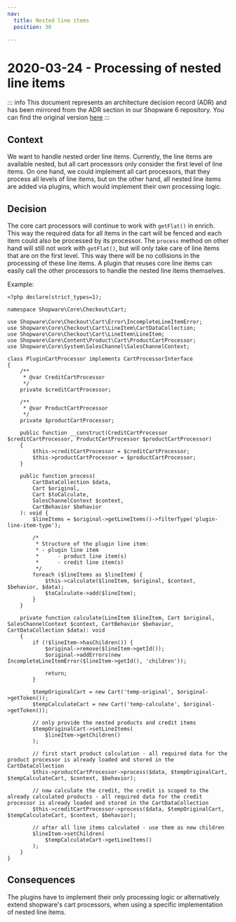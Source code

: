 ```yaml
---
nav:
  title: Nested line items
  position: 30

---
```


# 2020-03-24 - Processing of nested line items

::: info
This document represents an architecture decision record (ADR) and has been mirrored from the ADR section in our Shopware 6 repository.
You can find the original version [here](https://github.com/shopware/platform/blob/trunk/adr/checkout/2021-03-24-nested-line-items.md)
:::

## Context

We want to handle nested order line items.
Currently, the line items are available nested, but all cart processors only consider the first level of line items.
On one hand, we could implement all cart processors, that they process all levels of line items, but on the other hand,
all nested line items are added via plugins, which would implement their own processing logic.

## Decision

The core cart processors will continue to work with `getFlat()` in enrich. This way the required data for all items in the
cart will be fenced and each item could also be processed by its processor.
The `process` method on other hand will still not work with `getFlat()`, but will only take care of line items that are on the first level. 
This way there will be no collisions in the processing of these line items. A plugin that reuses core line items can
easily call the other processors to handle the nested line items themselves.

Example:
```
<?php declare(strict_types=1);

namespace Shopware\Core\Checkout\Cart;

use Shopware\Core\Checkout\Cart\Error\IncompleteLineItemError;
use Shopware\Core\Checkout\Cart\LineItem\CartDataCollection;
use Shopware\Core\Checkout\Cart\LineItem\LineItem;
use Shopware\Core\Content\Product\Cart\ProductCartProcessor;
use Shopware\Core\System\SalesChannel\SalesChannelContext;

class PluginCartProcessor implements CartProcessorInterface
{
    /**
     * @var CreditCartProcessor
     */
    private $creditCartProcessor;

    /**
     * @var ProductCartProcessor
     */
    private $productCartProcessor;

    public function __construct(CreditCartProcessor $creditCartProcessor, ProductCartProcessor $productCartProcessor)
    {
        $this->creditCartProcessor = $creditCartProcessor;
        $this->productCartProcessor = $productCartProcessor;
    }

    public function process(
        CartDataCollection $data,
        Cart $original,
        Cart $toCalculate,
        SalesChannelContext $context,
        CartBehavior $behavior
    ): void {
        $lineItems = $original->getLineItems()->filterType('plugin-line-item-type');

        /*
         * Structure of the plugin line item:
         * - plugin line item
         *      - product line item(s)
         *      - credit line item(s)
         */
        foreach ($lineItems as $lineItem) {
            $this->calculate($lineItem, $original, $context, $behavior, $data);
            $toCalculate->add($lineItem);
        }
    }

    private function calculate(LineItem $lineItem, Cart $original, SalesChannelContext $context, CartBehavior $behavior, CartDataCollection $data): void
    {
        if (!$lineItem->hasChildren()) {
            $original->remove($lineItem->getId());
            $original->addErrors(new IncompleteLineItemError($lineItem->getId(), 'children'));

            return;
        }

        $tempOriginalCart = new Cart('temp-original', $original->getToken());
        $tempCalculateCart = new Cart('temp-calculate', $original->getToken());

        // only provide the nested products and credit items
        $tempOriginalCart->setLineItems(
            $lineItem->getChildren()
        );

        // first start product calculation - all required data for the product processor is already loaded and stored in the CartDataCollection
        $this->productCartProcessor->process($data, $tempOriginalCart, $tempCalculateCart, $context, $behavior);

        // now calculate the credit, the credit is scoped to the already calculated products - all required data for the credit processor is already loaded and stored in the CartDataCollection
        $this->creditCartProcessor->process($data, $tempOriginalCart, $tempCalculateCart, $context, $behavior);

        // after all line items calculated - use them as new children
        $lineItem->setChildren(
            $tempCalculateCart->getLineItems()
        );
    }
}
```

## Consequences

The plugins have to implement their only processing logic or alternatively extend shopware's cart processors, when using
a specific implementation of nested line items.
